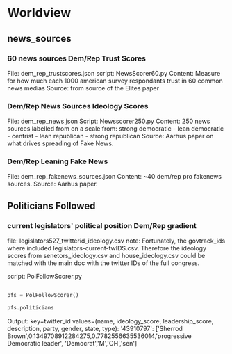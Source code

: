 # Worldview

## news_sources 

### 60 news sources Dem/Rep Trust Scores
File: dem_rep_trustscores.json
script: NewsScorer60.py
Content: Measure for how much each 1000 american survey respondants trust in 60 common news medias
Source: from source of the Elites paper

### Dem/Rep News Sources Ideology Scores

File: dem_rep_news.json
Script: Newsscorer250.py
Content: 250 news sources labelled from on a scale from: strong democratic - lean democratic - centrist - lean republican - strong republican
Source: Aarhus paper on what drives spreading of Fake News.


### Dem/Rep Leaning Fake News
File: dem_rep_fakenews_sources.json
Content: ~40 dem/rep pro fakenews sources.
Source: Aarhus paper. 



## Politicians Followed

### current legislators' political position Dem/Rep gradient

file: legislators527_twitterid_ideology.csv
note: Fortunately, the govtrack_ids where included legislators-current-twIDS.csv. Therefore the ideology scores from senetors_ideology.csv and house_ideology.csv could be matched with the main doc with the twitter IDs of the full congress. 


script: PolFollowScorer.py

``` python

pfs = PolFollowScorer()

pfs.politicians
```
Output: key=twitter_id values=(name, ideology_score, leadership_score, description, party, gender, state, type):
'43910797': ['Sherrod Brown',0.1349708912284275,0.7782556635536014,'progressive Democratic leader', 'Democrat','M','OH','sen']